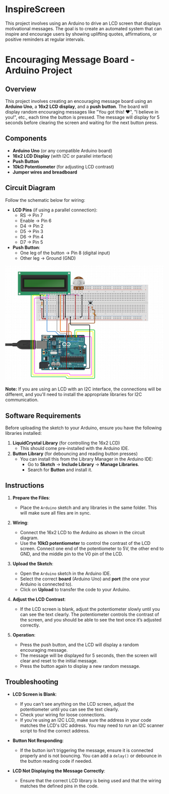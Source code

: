# InspireScreen
This project involves using an Arduino to drive an LCD screen that displays motivational messages. The goal is to create an automated system that can inspire and encourage users by showing uplifting quotes, affirmations, or positive reminders at regular intervals.

# Encouraging Message Board - Arduino Project

## Overview

This project involves creating an encouraging message board using an **Arduino Uno**, a **16x2 LCD display**, and a **push button**. The board will display random encouraging messages like "You got this! ♥", "I believe in you!", etc., each time the button is pressed. The message will display for 5 seconds before clearing the screen and waiting for the next button press.

## Components

- **Arduino Uno** (or any compatible Arduino board)
- **16x2 LCD Display** (with I2C or parallel interface)
- **Push Button**
- **10kΩ Potentiometer** (for adjusting LCD contrast)
- **Jumper wires and breadboard**

## Circuit Diagram

Follow the schematic below for wiring:

- **LCD Pins** (if using a parallel connection):
  - RS → Pin 7
  - Enable → Pin 6
  - D4 → Pin 2
  - D5 → Pin 3
  - D6 → Pin 4
  - D7 → Pin 5
- **Push Button**:
  - One leg of the button → Pin 8 (digital input)
  - Other leg → Ground (GND)

![Circuit Diagram](LCD_MESSAGES/sketch.png)

**Note:** If you are using an LCD with an I2C interface, the connections will be different, and you'll need to install the appropriate libraries for I2C communication.

## Software Requirements

Before uploading the sketch to your Arduino, ensure you have the following libraries installed:

1. **LiquidCrystal Library** (for controlling the 16x2 LCD)
   - This should come pre-installed with the Arduino IDE.
2. **Button Library** (for debouncing and reading button presses)
   - You can install this from the Library Manager in the Arduino IDE:
     - Go to **Sketch** → **Include Library** → **Manage Libraries**.
     - Search for **Button** and install it.

## Instructions

1. **Prepare the Files**:
   - Place the `Arduino` sketch and any libraries in the same folder. This will make sure all files are in sync.
   
2. **Wiring**:
   - Connect the 16x2 LCD to the Arduino as shown in the circuit diagram.
   - Use the **10kΩ potentiometer** to control the contrast of the LCD screen. Connect one end of the potentiometer to 5V, the other end to GND, and the middle pin to the V0 pin of the LCD.

3. **Upload the Sketch**:
   - Open the `Arduino` sketch in the Arduino IDE.
   - Select the correct **board** (Arduino Uno) and **port** (the one your Arduino is connected to).
   - Click on **Upload** to transfer the code to your Arduino.

4. **Adjust the LCD Contrast**:
   - If the LCD screen is blank, adjust the potentiometer slowly until you can see the text clearly. The potentiometer controls the contrast of the screen, and you should be able to see the text once it’s adjusted correctly.

5. **Operation**:
   - Press the push button, and the LCD will display a random encouraging message.
   - The message will be displayed for 5 seconds, then the screen will clear and reset to the initial message.
   - Press the button again to display a new random message.

## Troubleshooting

- **LCD Screen is Blank**:
  - If you can't see anything on the LCD screen, adjust the potentiometer until you can see the text clearly.
  - Check your wiring for loose connections.
  - If you're using an I2C LCD, make sure the address in your code matches the LCD's I2C address. You may need to run an I2C scanner script to find the correct address.

- **Button Not Responding**:
  - If the button isn’t triggering the message, ensure it is connected properly and is not bouncing. You can add a `delay()` or debounce in the button reading code if needed.
  
- **LCD Not Displaying the Message Correctly**:
  - Ensure that the correct LCD library is being used and that the wiring matches the defined pins in the code.
